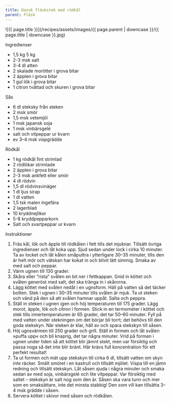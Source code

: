```yaml
---
title: Dansk fläskstek med rödkål
parent: Fläsk
---
```

![{{ page.title }}](/recipes/assets/images/{{ page.parent | downcase }}/{{ page.title | downcase }}.jpg)

Ingredienser

- 1,5 kg 5 kg
- 2-3 msk salt
- 3-4 dl atten
- 2 skalade morötter i grova bitar
- 2 äpplen i grova bitar
- 1 gul lök i grova bitar
- 1 citron tvättad och skuren i grova bitar

Sås

- 6 dl steksky från steken
- 2 msk smör
- 1,5 msk vetemjöl
- 1 msk japansk soja
- 1 msk vinbärsgelé
- salt och vitpeppar ur kvarn
- ev 3–4 msk vispgrädde

Rödkål

- 1 kg rödkål fint strimlad
- 2 rödlökar strimlade
- 2 äpplen i grova bitar
- 2-3 msk ankfett eller smör
- 4 dl rödvin
- 1,5 dl rödvinsvinäger
- 1 dl ljus sirap
- 1 dl vatten
- 1,5 tsk malen ingefära
- 2 lagerblad
- 10 kryddnejlikor
- 5-8 kryddpepparkorn
- Salt och svartpeppar ur kvarn

Instruktioner

1. Fräs kål, lök och äpple till rödkålen i fett tills det mjuknar. Tillsätt övriga ingredienser och låt koka upp. Sjud sedan under lock i cirka 10 minuter. Ta av locket och låt kålen småputtra i ytterligare 30–35 minuter, tills den är helt mör och vätskan har kokat in och blivit lätt simmig. Smaka av med salt och peppar.
2. Värm ugnen till 130 grader.
3. Skåra eller ”rista” svålen en bit ner i fettkappan. Gnid in köttet och svålen generöst med salt, det ska tränga in i skårorna.
4. Lägg köttet med svålen nedåt i en ugnsform. Häll på vatten så det täcker botten. Stek i ugnen i 30–35 minuter tills svålen är mjuk. Ta ut steken och vänd på den så att svålen hamnar uppåt. Salta och peppra.
5. Ställ in steken i ugnen igen och höj temperaturen till 175 grader. Lägg morot, äpple, lök och citron i formen. Stick in en termometer i köttet och stek tills innertemperaturen är 65 grader, det tar 50–60 minuter. Fyll på med vatten under stekningen om det börjar bli torrt; det behövs till den goda stekskyn. När steken är klar, häll av och spara stekskyn till såsen.
6. Höj ugnsvärmen till 250 grader och grill. Ställ in formen och låt svålen »puffa upp« och bli knaprig, det tar några minuter. Vrid på formen i ugnen under tiden så att köttet blir jämnt stekt, men var försiktig och passa noga så det inte blir bränt. Här krävs full koncentration för ett perfekt resultat!
7. Ta ut formen och mät upp stekskyn till cirka 6 dl, tillsätt vatten om skyn inte räcker. Smält smöret i en kastrull och tillsätt mjölet. Vispa till en jämn redning och tillsätt stekskyn. Låt såsen sjuda i några minuter och smaka sedan av med soja, vinbärsgelé och lite vitpeppar. Var försiktig med saltet – stekskyn är salt nog som den är. Såsen ska vara tunn och mer som en smaksättare, inte det minsta stabbig! Den som vill kan tillsätta 3–4 msk grädde i såsen.
8. Servera köttet i skivor med såsen och rödkålen.
